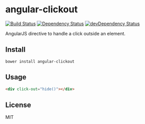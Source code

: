 # angular-clickout
[![Build Status](https://travis-ci.org/neoziro/angular-clickout.svg?branch=master)](https://travis-ci.org/neoziro/angular-clickout)
[![Dependency Status](https://david-dm.org/neoziro/angular-clickout.svg?theme=shields.io)](https://david-dm.org/neoziro/angular-clickout)
[![devDependency Status](https://david-dm.org/neoziro/angular-clickout/dev-status.svg?theme=shields.io)](https://david-dm.org/neoziro/angular-clickout#info=devDependencies)

AngularJS directive to handle a click outside an element.

## Install

```
bower install angular-clickout
```

## Usage

```html
<div click-out="hide()"></div>
```

## License

MIT